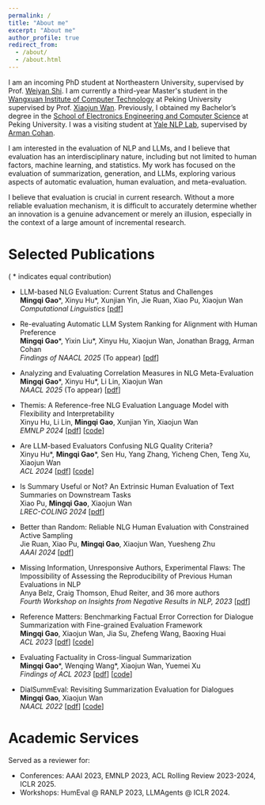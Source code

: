 ```yaml
---
permalink: /
title: "About me"
excerpt: "About me"
author_profile: true
redirect_from: 
  - /about/
  - /about.html
---
```


I am an incoming PhD student at Northeastern University, supervised by Prof. [Weiyan Shi](https://wyshi.github.io). I am currently a third-year Master's student in the [Wangxuan Institute of Computer Technology](https://www.icst.pku.edu.cn/english/home/index.htm) at Peking University supervised by Prof. [Xiaojun Wan](https://wanxiaojun.github.io/). Previously, I obtained my Bachelor’s degree in the [School of Electronics Engineering and Computer Science](https://eecs.pku.edu.cn/en/) at Peking University. I was a visiting student at [Yale NLP Lab](http://nlp.cs.yale.edu), supervised by [Arman Cohan](https://armancohan.com).

I am interested in the evaluation of NLP and LLMs, and I believe that evaluation has an interdisciplinary nature, including but not limited to human factors, machine learning, and statistics. My work has focused on the evaluation of summarization, generation, and LLMs, exploring various aspects of automatic evaluation, human evaluation, and meta-evaluation. 

I believe that evaluation is crucial in current research. Without a more reliable evaluation mechanism, it is difficult to accurately determine whether an innovation is a genuine advancement or merely an illusion, especially in the context of a large amount of incremental research.





Selected Publications
======

( \* indicates equal contribution)  

- LLM-based NLG Evaluation: Current Status and Challenges  
**Mingqi Gao**\*, Xinyu Hu\*, Xunjian Yin, Jie Ruan, Xiao Pu, Xiaojun Wan  
*Computational Linguistics*  [[pdf](https://direct.mit.edu/coli/article/doi/10.1162/coli_a_00561/128807/LLM-based-NLG-Evaluation-Current-Status-and)] 

- Re-evaluating Automatic LLM System Ranking for Alignment with Human Preference  
**Mingqi Gao**\*, Yixin Liu\*, Xinyu Hu, Xiaojun Wan, Jonathan Bragg, Arman Cohan      
*Findings of NAACL 2025* (To appear) [[pdf](https://arxiv.org/pdf/2501.00560)]

- Analyzing and Evaluating Correlation Measures in NLG Meta-Evaluation  
**Mingqi Gao**\*, Xinyu Hu\*, Li Lin, Xiaojun Wan    
*NAACL 2025* (To appear) [[pdf](https://arxiv.org/pdf/2410.16834)]

- Themis: A Reference-free NLG Evaluation Language Model with Flexibility and Interpretability    
Xinyu Hu, Li Lin, **Mingqi Gao**, Xunjian Yin, Xiaojun Wan  
*EMNLP 2024*  [[pdf](https://aclanthology.org/2024.emnlp-main.891.pdf)] [[code](https://github.com/PKU-ONELab/Themis)]

- Are LLM-based Evaluators Confusing NLG Quality Criteria?  
Xinyu Hu\*, **Mingqi Gao**\*, Sen Hu, Yang Zhang, Yicheng Chen, Teng Xu, Xiaojun Wan  
*ACL 2024*  [[pdf](https://aclanthology.org/2024.acl-long.516.pdf)] [[code](https://github.com/PKU-ONELab/LLM-evaluator-reliability)]

- Is Summary Useful or Not? An Extrinsic Human Evaluation of Text Summaries on Downstream Tasks  
Xiao Pu, **Mingqi Gao**, Xiaojun Wan  
*LREC-COLING 2024*  [[pdf](https://aclanthology.org/2024.lrec-main.821.pdf)]

- Better than Random: Reliable NLG Human Evaluation with Constrained Active Sampling  
Jie Ruan, Xiao Pu, **Mingqi Gao**, Xiaojun Wan, Yuesheng Zhu  
*AAAI 2024* [[pdf](https://ojs.aaai.org/index.php/AAAI/article/view/29857/31493)]  

- Missing Information, Unresponsive Authors, Experimental Flaws: The Impossibility of Assessing the Reproducibility of Previous Human Evaluations in NLP  
Anya Belz, Craig Thomson, Ehud Reiter, and 36 more authors  
*Fourth Workshop on Insights from Negative Results in NLP, 2023* [[pdf](https://aclanthology.org/2023.insights-1.1v2.pdf)]  

- Reference Matters: Benchmarking Factual Error Correction for Dialogue Summarization with Fine-grained Evaluation Framework  
**Mingqi Gao**, Xiaojun Wan, Jia Su, Zhefeng Wang, Baoxing Huai  
*ACL 2023*  [[pdf](https://aclanthology.org/2023.acl-long.779.pdf)] [[code](https://github.com/kite99520/DialSummFactCorr)]  

- Evaluating Factuality in Cross-lingual Summarization  
**Mingqi Gao**\*, Wenqing Wang\*, Xiaojun Wan, Yuemei Xu  
*Findings of ACL 2023*  [[pdf](https://aclanthology.org/2023.findings-acl.786.pdf)] [[code](https://github.com/kite99520/Fact_CLS)] 

- DialSummEval: Revisiting Summarization Evaluation for Dialogues    
**Mingqi Gao**, Xiaojun Wan  
*NAACL 2022*  [[pdf](https://aclanthology.org/2022.naacl-main.418.pdf)] [[code](https://github.com/kite99520/DialSummEval)]  


Academic Services
======

Served as a reviewer for:  
- Conferences: AAAI 2023, EMNLP 2023, ACL Rolling Review 2023-2024, ICLR 2025.
- Workshops: HumEval @ RANLP 2023, LLMAgents @ ICLR 2024.
